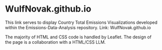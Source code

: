# WulfNovak.github.io

This link serves to display Country Total Emissions Visualizations developed within the Emissions-Data-Analysis repository.
Link: WulfNovak.github.io

The majority of HTML and CSS code is handled by Leaflet. The design of the page is a collaboration with a HTML/CSS LLM. 

